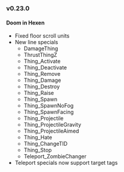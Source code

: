 ### v0.23.0

#### Doom in Hexen
- Fixed floor scroll units
- New line specials
  - DamageThing
  - ThrustThingZ
  - Thing_Activate
  - Thing_Deactivate
  - Thing_Remove
  - Thing_Damage
  - Thing_Destroy
  - Thing_Raise
  - Thing_Spawn
  - Thing_SpawnNoFog
  - Thing_SpawnFacing
  - Thing_Projectile
  - Thing_ProjectileGravity
  - Thing_ProjectileAimed
  - Thing_Hate
  - Thing_ChangeTID
  - Thing_Stop
  - Teleport_ZombieChanger
- Teleport specials now support target tags
